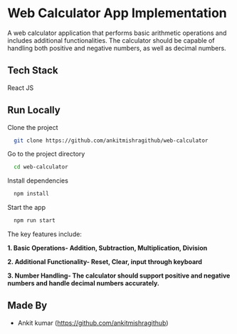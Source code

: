 # Web Calculator App Implementation

A web calculator application that performs basic arithmetic operations
and includes additional functionalities. The calculator should be capable of
handling both positive and negative numbers, as well as decimal numbers.

 
## Tech Stack
React JS

  
## Run Locally

Clone the project

```bash
  git clone https://github.com/ankitmishragithub/web-calculator
```

Go to the project directory

```bash
  cd web-calculator
```

Install dependencies

```bash
  npm install
```


Start the app

```bash
  npm run start
```

The
key features include:


**1. Basic Operations-
 Addition,
 Subtraction,
 Multiplication,
 Division**

**2. Additional Functionality- 
 Reset, Clear, input through keyboard**

 **3. Number Handling- The calculator should support positive and negative numbers and handle decimal numbers accurately.**

## Made By

- Ankit kumar (https://github.com/ankitmishragithub)

  

